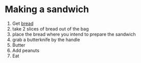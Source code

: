 # Making a sandwich

1. Get [bread](making_bread.md)
2. take 2 slices of bread out of the bag
3. place the bread where you intend to prepare the sandwich
4. grab a butterknife by the handle
5. Butter  
6. Add peanuts  
7. Eat
